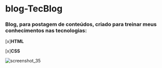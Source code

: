 # blog-TecBlog

### Blog, para postagem de conteúdos, criado para treinar meus conhecimentos nas tecnologias:
[x]**HTML**

[x]**CSS**

![screenshot_35](https://user-images.githubusercontent.com/39831272/42483246-c33dfd80-83c2-11e8-9f2a-dc4be7adf8a4.png)
